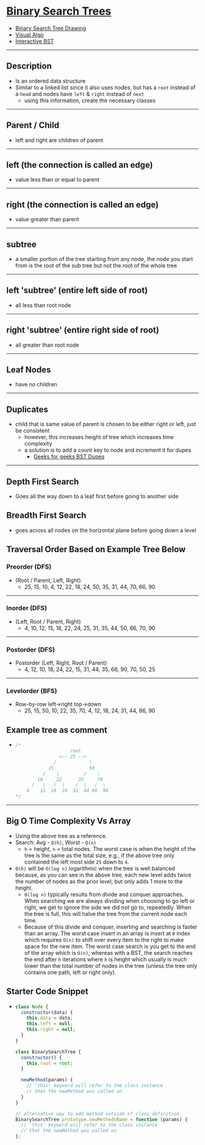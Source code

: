 # [Binary Search Trees](./index.js)

- [Binary Search Tree Drawing](https://cdn-media-1.freecodecamp.org/images/2rTqYlcrnWtICedt131tDft0CmkzZaViExJX)
- [Visual Algo](https://visualgo.net/en)
- [Interactive BST](http://btv.melezinek.cz/binary-search-tree.html)

---

## Description

- Is an ordered data structure
- Similar to a linked list since it also uses nodes, but has a `root` instead of a `head` and nodes have `left` & `right` instead of `next`
  - using this information, create the necessary classes

---

## Parent / Child

- left and right are children of parent

---

## left (the connection is called an edge)

- value less than or equal to parent

---

## right (the connection is called an edge)

- value greater than parent

---

## subtree

- a smaller portion of the tree starting from any node, the node you start from is the root of the sub tree but not the root of the whole tree

---

## left 'subtree' (entire left side of root)

- all less than root node

---

## right 'subtree' (entire right side of root)

- all greater than root node

---

## Leaf Nodes

- have no children

---

## Duplicates

- child that is same value of parent is chosen to be either right or left, just be consistent
  - however, this increases height of tree which increases time complexity
  - a solution is to add a count key to node and increment it for dupes
    - [Geeks for geeks BST Dupes](https://www.geeksforgeeks.org/how-to-handle-duplicates-in-binary-search-tree/)

---

## Depth First Search

- Goes all the way down to a leaf first before going to another side

## Breadth First Search

- goes across all nodes on the horizontal plane before going down a level

## Traversal Order Based on Example Tree Below

### Preorder (DFS)

- (Root / Parent, Left, Right)
  - 25, 15, 10, 4, 12, 22, 18, 24, 50, 35, 31, 44, 70, 66, 90

---

### Inorder (DFS)

- (Left, Root / Parent, Right)
  - 4, 10, 12, 15, 18, 22, 24, 25, 31, 35, 44, 50, 66, 70, 90

---

### Postorder (DFS)

- Postorder (Left, Right, Root / Parent)
  - 4, 12, 10, 18, 24, 22, 15, 31, 44, 35, 66, 90, 70, 50, 25

---

### Levelorder (BFS)

- Row-by-row left->right top->down
  - 25, 15, 50, 10, 22, 35, 70, 4, 12, 18, 24, 31, 44, 66, 90

## Example tree as comment

- ```js
  /*
                      root
                  <-- 25 -->
                /            \
              15             50
            /    \         /    \
          10     22      35     70
        /   \   /  \    /  \   /  \
      4    12  18  24  31  44 66  90
  */
  ```

---

## Big O Time Complexity Vs Array

- Using the above tree as a reference.
- Search: Avg - `O(h)`, Worst - `O(n)`
  - `h` = height, `n` = total nodes. The worst case is when the height of the tree is the same as the total size, e.g., if the above tree only contained the left most side `25` down to `4`.
- `O(h)` will be `O(log n)` logarithmic when the tree is well balanced because, as you can see in the above tree, each new level adds twice the number of nodes as the prior level, but only adds 1 more to the height.
  - `O(log n)` typically results from divide and conquer approaches. When searching we are always dividing when choosing to go left or right, we get to ignore the side we did not go to, repeatedly. When the tree is full, this will halve the tree from the current node each time.
  - Because of this divide and conquer, inserting and searching is faster than an array. The worst case insert in an array is insert at `0` index which requires `O(n)` to shift over every item to the right to make space for the new item. The worst case search is you get to the end of the array which is `O(n)`, whereas with a BST, the search reaches the end after `h` iterations where `h` is height which usually is much lower than the total number of nodes in the tree (unless the tree only contains one path, left or right only).

## Starter Code Snippet

- ```js
  class Node {
    constructor(data) {
      this.data = data;
      this.left = null;
      this.right = null;
    }
  }

  class BinarySearchTree {
    constructor() {
      this.root = root;
    }

    newMethod(params) {
      // 'this' keyword will refer to the class instance
      // that the newMethod was called on
    }
  }

  // alternative way to add method outside of class definition
  BinarySearchTree.prototype.newMethodsName = function (params) {
    // 'this' keyword will refer to the class instance
    // that the newMethod was called on
  };
  ```
